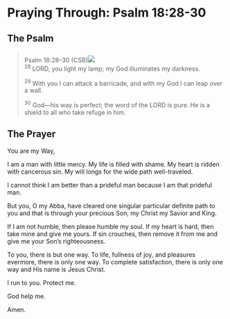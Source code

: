 # Praying Through: Psalm 18:28-30

## The Psalm

>Psalm 18:28–30 (CSB)<img class="intro-right" style="margin-top:10px" src="/images/art-paris-psalter.jpg">  
><sup>28</sup> LORD, you light my lamp; my God illuminates my darkness. 
>
><sup>29</sup> With you I can attack a barricade, and with my God I can leap over a wall. 
>
><sup>30</sup> God—his way is perfect; the word of the LORD is pure. He is a shield to all who take refuge in him.

## The Prayer


You are my Way,

I am a man with little mercy. My life is filled with shame. My heart is ridden with cancerous sin. My will longs for the wide path well-traveled.

I cannot think I am better than a prideful man because I am that prideful man.

But you, O my Abba, have cleared one singular particular definite path to you and that is through your precious Son, my Christ my Savior and King.

If I am not humble, then please humble my soul. If my heart is hard, then take mine and give me yours. If sin crouches, then remove it from me and give me your Son’s righteousness.

To you, there is but one way. To life, fullness of joy, and pleasures evermore, there is only one way. To complete satisfaction, there is only one way and His name is Jesus Christ.

I run to you. Protect me.

God help me.

Amen.
